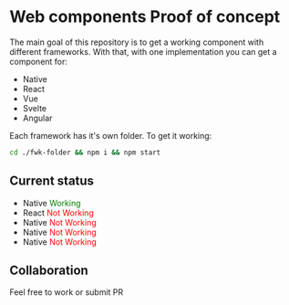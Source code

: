# Web components Proof of concept

The main goal of this repository is to get a working component with different frameworks.
With that, with one implementation you can get a component for:

- Native
- React
- Vue
- Svelte
- Angular

Each framework has it's own folder. To get it working:

```bash
cd ./fwk-folder && npm i && npm start
```

## Current status

- Native <span style="color:green">Working</span>
- React <span style="color:red">Not Working</span>
- Native <span style="color:red">Not Working</span>
- Native <span style="color:red">Not Working</span>
- Native <span style="color:red">Not Working</span>

## Collaboration

Feel free to work or submit PR